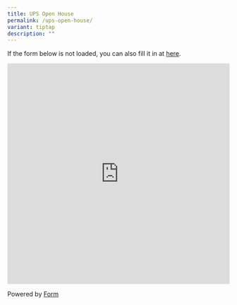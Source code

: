 ```yaml
---
title: UPS Open House
permalink: /ups-open-house/
variant: tiptap
description: ""
---
```

<p>If the form below is not loaded, you can also fill it in at <a href="https://form.gov.sg/6605059b7445712d1f9f4abc" rel="noopener noreferrer nofollow" target="_blank">here</a>.</p>
<div class="iframe-wrapper">
<iframe style="width: 100%; height: 500px" allowfullscreen="true" frameborder="0" src="https://form.gov.sg/6605059b7445712d1f9f4abc"></iframe>
</div>
<p>Powered by <a href="https://form.gov.sg" rel="noopener noreferrer nofollow" target="_blank">Form</a>
</p>
